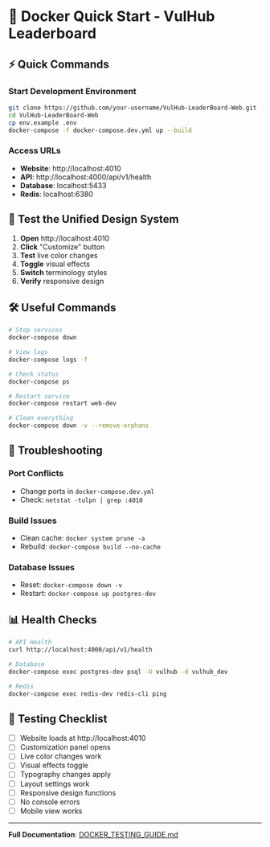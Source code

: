 # 🐳 Docker Quick Start - VulHub Leaderboard

## ⚡ Quick Commands

### Start Development Environment
```bash
git clone https://github.com/your-username/VulHub-LeaderBoard-Web.git
cd VulHub-LeaderBoard-Web
cp env.example .env
docker-compose -f docker-compose.dev.yml up --build
```

### Access URLs
- **Website**: http://localhost:4010
- **API**: http://localhost:4000/api/v1/health
- **Database**: localhost:5433
- **Redis**: localhost:6380

## 🎯 Test the Unified Design System

1. **Open** http://localhost:4010
2. **Click** "Customize" button
3. **Test** live color changes
4. **Toggle** visual effects
5. **Switch** terminology styles
6. **Verify** responsive design

## 🛠 Useful Commands

```bash
# Stop services
docker-compose down

# View logs
docker-compose logs -f

# Check status
docker-compose ps

# Restart service
docker-compose restart web-dev

# Clean everything
docker-compose down -v --remove-orphans
```

## 🔧 Troubleshooting

### Port Conflicts
- Change ports in `docker-compose.dev.yml`
- Check: `netstat -tulpn | grep :4010`

### Build Issues
- Clean cache: `docker system prune -a`
- Rebuild: `docker-compose build --no-cache`

### Database Issues
- Reset: `docker-compose down -v`
- Restart: `docker-compose up postgres-dev`

## 📊 Health Checks

```bash
# API Health
curl http://localhost:4000/api/v1/health

# Database
docker-compose exec postgres-dev psql -U vulhub -d vulhub_dev

# Redis
docker-compose exec redis-dev redis-cli ping
```

## 🎨 Testing Checklist

- [ ] Website loads at http://localhost:4010
- [ ] Customization panel opens
- [ ] Live color changes work
- [ ] Visual effects toggle
- [ ] Typography changes apply
- [ ] Layout settings work
- [ ] Responsive design functions
- [ ] No console errors
- [ ] Mobile view works

---

**Full Documentation**: [DOCKER_TESTING_GUIDE.md](docs/DOCKER_TESTING_GUIDE.md)






